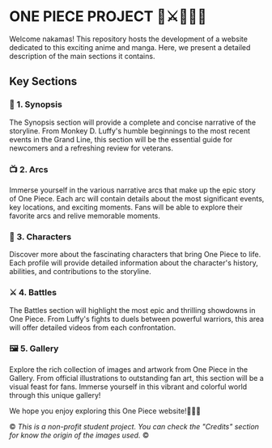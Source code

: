 # ONE PIECE PROJECT 👒⚔🏴‍☠️🌊
Welcome nakamas! This repository hosts the development of a website dedicated to this exciting anime and manga. Here, we present a detailed description of the main sections it contains.

## Key Sections
### 📖 1. Synopsis
The Synopsis section will provide a complete and concise narrative of the storyline. From Monkey D. Luffy's humble beginnings to the most recent events in the Grand Line, this section will be the essential guide for newcomers and a refreshing review for veterans.

### 📺 2. Arcs
Immerse yourself in the various narrative arcs that make up the epic story of One Piece. Each arc will contain details about the most significant events, key locations, and exciting moments. Fans will be able to explore their favorite arcs and relive memorable moments.

### 👤 3. Characters
Discover more about the fascinating characters that bring One Piece to life. Each profile will provide detailed information about the character's history, abilities, and contributions to the storyline.

### ⚔️ 4. Battles
The Battles section will highlight the most epic and thrilling showdowns in One Piece. From Luffy's fights to duels between powerful warriors, this area will offer detailed videos from each confrontation.

### 🖼️ 5. Gallery
Explore the rich collection of images and artwork from One Piece in the Gallery. From official illustrations to outstanding fan art, this section will be a visual feast for fans. Immerse yourself in this vibrant and colorful world through this unique gallery!

We hope you enjoy exploring this One Piece website!🏴‍☠️🌊

© *This is a non-profit student project. You can check the "Credits" section for know the origin of the images used.* ©
